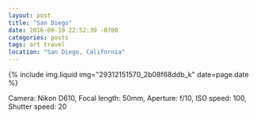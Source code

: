 ```yaml
---
layout: post
title: "San Diego"
date: 2016-09-10 22:52:39 -0700
categories: posts
tags: art travel
location: "San Diego, California"
---
```


{% include img.liquid img="29312151570_2b08f68ddb_k" date=page.date %}

Camera: Nikon D610, Focal length: 50mm, Aperture: f/10, ISO speed: 100, Shutter speed: 20
